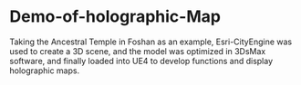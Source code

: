 # Demo-of-holographic-Map
Taking the Ancestral Temple in Foshan as an example, Esri-CityEngine was used to create a 3D scene, and the model was optimized in 3DsMax software, and finally loaded into UE4 to develop functions and display holographic maps.
